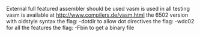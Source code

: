 External full featured assembler should be used
vasm is used in all testing vasm is available at http://www.compilers.de/vasm.html
the 6502 version with oldstyle syntax
the flag: -dotdir to allow dot directives
the flag: -wdc02 for all the features
the flag: -Fbin to get a binary file
